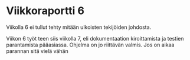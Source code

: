 # Viikkoraportti 6

Viikolla 6 ei tullut tehty mitään ulkoisten tekijöiden johdosta.

Viikon 6 työt teen siis viikolla 7, eli dokumentaation kiroittamista ja testien parantamista pääasiassa. Ohjelma on jo riittävän valmis. Jos on aikaa parannan sitä vielä vähän
